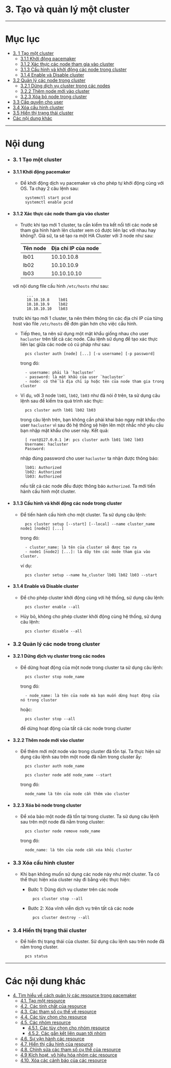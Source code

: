# 3. Tạo và quản lý một cluster


____


# Mục lục

- [3. 1  Tạo một cluster](#create)
	- [3.1.1 Khởi động pacemaker](#start)
	- [3.1.2 Xác thực các node tham gia vào cluster](#authen)
	- [3.1.3 Cấu hình và khởi động các node trong cluster](#cluster-nodes)
	- [3.1.4 Enable và Disable cluster](#ed-services)
- [3.2 Quản lý các node trong cluster](#man-node)
	- [3.2.1 Dừng dịch vụ cluster trong các nodes](#stop-node)
	- [3.2.2 Thêm node mới vào cluster](#add-node)
	- [3.2.3 Xóa bỏ node trong cluster](#rem-node)
- [3.3 Cấp quyền cho user](#permit)
- [3.4 Xóa cấu hình cluster](#rem-config)
- [3.5 Hiển thị trạng thái cluster](#disp-stat)
- [Các nội dung khác](#contents-other)
____


# Nội dung


- ### <a name="create">3. 1  Tạo một cluster</a>
- #### <a name="start">3.1.1 Khởi động pacemaker</a>
	- Để khởi động dịch vụ pacemaker và cho phép tự khởi động cùng với OS. Ta chạy 2 câu lệnh sau:

			systemctl start pcsd
			systemctl enable pcsd

- #### <a name="authen">3.1.2 Xác thực các node tham gia vào cluster</a>

	- Trước khi tạo mới 1 cluster, ta cần kiểm tra kết nối tới các node sẽ tham gia hình hành lên cluster xem có được liên lạc với nhau hay không?. Giả sử, ta sẽ tạo ra một HA Cluster với 3 node như sau:

		| Tên node | Địa chỉ IP của node |
		| ------------- | ------------- |
		| lb01 | 10.10.10.8 |
		| lb02 | 10.10.10.9 |
		| lb03 | 10.10.10.10 |
		
	với nội dung file cấu hình `/etc/hosts` như sau:

			...
			10.10.10.8    lb01
			10.10.10.9    lb02
			10.10.10.10   lb03

	trước khi tạo mới 1 cluster, ta nên thêm thông tin các địa chỉ IP của từng host vào file `/etc/hosts` để đơn giản hơn cho việc cấu hình.

	- Tiếp theo, ta nên sử dụng một mật khẩu giống nhau cho user `hacluster` trên tất cả các node. Câu lệnh sử dụng để tạo xác thực liên lạc giữa các node có cú pháp như sau:

			pcs cluster auth [node] [...] [-u username] [-p password]

		trong đó:

			- username: phải là `hacluster`
			- password: là mật khẩu của user `hacluster`
			- node: có thể là địa chỉ ip hoặc tên của node tham gia trong cluster

	- Ví dụ, với 3 node `lb01`, `lb02`, `lb03` như đã nói ở trên, ta sử dụng câu lệnh sau để kiểm tra quá trình xác thực:

			pcs cluster auth lb01 lb02 lb03

		trong câu lệnh trên, bạn không cần phải khai báo ngay mật khẩu cho user `hacluster` vì sau đó hệ thống sẽ hiện lên một nhắc nhở yêu cầu bạn nhập mật khẩu cho user này. Kết quả: 

			[ root@127.0.0.1 ]#: pcs cluster auth lb01 lb02 lb03
			Username: hacluster
			Password:
		
		nhập đúng password cho user `hacluster` ta nhận được thông báo:

			lb01: Authorized
			lb02: Authorized
			lb03: Authorized

		nếu tất cả các node đều được thông báo `Authorized`. Ta mới tiến hành cấu hình một cluster.

- #### <a name="cluster-nodes">3.1.3 Cấu hình và khởi động các node trong cluster</a>

	- Để tiến hành cấu hình cho một cluster. Ta sử dụng câu lệnh:

			pcs cluster setup [--start] [--local] --name cluster_name node1 [node2] [...]

		trong đó:

			- cluster_name: là tên của cluster sẽ được tạo ra
			- node1 [node2] [...]: là dãy tên các node tham gia vào cluster.

		ví dụ:

			pcs cluster setup --name ha_cluster lb01 lb02 lb03 --start

- #### <a name="ed-services">3.1.4 Enable và Disable cluster</a>

	- Để cho phép cluster khởi động cùng với hệ thống, sử dụng câu lệnh:

			pcs cluster enable --all

	- Hủy bỏ, không cho phép cluster khởi động cùng hệ thống, sử dụng câu lệnh:

			pcs cluster disable --all

- ### <a name="man-node">3.2 Quản lý các node trong cluster</a>
- #### <a name="stop-node">3.2.1 Dừng dịch vụ cluster trong các nodes</a>
	
	- Để dừng hoạt động của một node trong cluster ta sử dụng câu lệnh:

			pcs cluster stop node_name

		trong đó:

			- node_name: là tên của node mà bạn muốn dừng hoạt động của nó trong cluster

		hoặc:

			pcs cluster stop --all

		để dừng hoạt động của tất cả các node trong cluster

- #### <a name="add-node">3.2.2 Thêm node mới vào cluster</a>

	- Để thêm mới một node vào trong cluster đã tồn tại. Ta thực hiện sử dụng câu lệnh sau trên một node đã nằm trong cluster ấy:
			
			pcs cluster auth node_name

			pcs cluster node add node_name --start

		trong đó:

			node_name là tên của node cần thêm vào cluster


- #### <a name="rem-node">3.2.3 Xóa bỏ node trong cluster</a>

	- Để xóa bảo một node đã tồn tại trong cluster. Ta sử dụng câu lệnh sau trên một node đã nằm trong cluster:

			pcs cluster node remove node_name

		trong đó:

			node_name: là tên của node cần xóa khỏi cluster

- ### <a name="rem-config">3.3 Xóa cấu hình cluster</a>

	- Khi bạn không muốn sử dụng các node này như một cluster. Ta có thể thực hiện xóa cluster này đi bằng việc thực hiện:

		+ Bước 1: Dừng dịch vụ cluster trên các node

				pcs cluster stop --all

		+ Bước 2: Xóa vĩnh viễn dịch vụ trên tất cả các node

				pcs cluster destroy --all


- ### <a name="disp-stat">3.4 Hiển thị trạng thái cluster</a>

	- Để hiển thị trạng thái của cluster. Sử dụng câu lệnh sau trên node đã nằm trong cluster.

			pcs status

____


# <a name="contents-other">Các nội dung khác</a>

- [4. Tìm hiểu về cách quản lý các resource trong pacemaker](resource-pacemaker.md)
	- [4.1. Tạo một resource](resource-pacemaker.md#create)
	- [4.2. Các tính chất của resource](resource-pacemaker.md#properties)
	- [4.3. Các tham số cụ thể về resource](resource-pacemaker.md#parameter)
	- [4.4. Các tùy chọn cho resource](resource-pacemaker.md#options)
	- [4.5. Các nhóm resource](resource-pacemaker.md#groups)
		- [4.5.1. Các tùy chọn cho nhóm resource](resource-pacemaker.md#options-group)
		- [4.5.2. Các gắn kết liên quan tới nhóm](resource-pacemaker.md#stickness)
	- [4.6. Sự vận hành các resource](resource-pacemaker.md#operations)
	- [4.7. Hiển thị cấu hình của resource](/resource-pacemaker.md#displaydocs-config)
	- [4.8. Chỉnh sửa các tham số cụ thể của resource](resource-pacemaker.md#modifieddocs-parameters)
	- [4.9 Kích hoạt, vô hiệu hóa nhóm các resource](resource-pacemaker.md#enablingdocs-disabling)
	- [4.10. Xóa các cảnh báo của các resource](resource-pacemaker.md#cleanup)